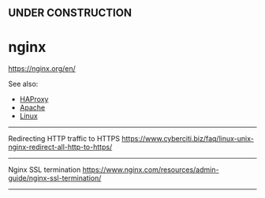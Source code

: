 
## UNDER CONSTRUCTION

# nginx

https://nginx.org/en/

See also:
 - [HAProxy](HAProxy.md)
 - [Apache](Apache.md)
 - [Linux](Linux.md)

---

Redirecting HTTP traffic to HTTPS
https://www.cyberciti.biz/faq/linux-unix-nginx-redirect-all-http-to-https/
 
---

Nginx SSL termination
https://www.nginx.com/resources/admin-guide/nginx-ssl-termination/

---
